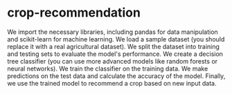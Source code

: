 # crop-recommendation
We import the necessary libraries, including pandas for data manipulation and scikit-learn for machine learning.
We load a sample dataset (you should replace it with a real agricultural dataset).
We split the dataset into training and testing sets to evaluate the model's performance.
We create a decision tree classifier (you can use more advanced models like random forests or neural networks).
We train the classifier on the training data.
We make predictions on the test data and calculate the accuracy of the model.
Finally, we use the trained model to recommend a crop based on new input data.
